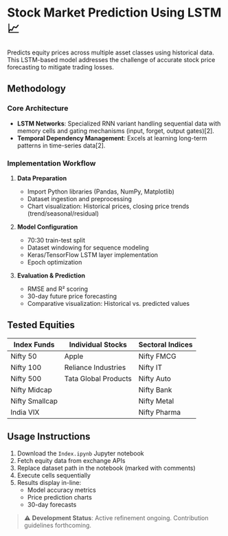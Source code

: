 # Stock Market Prediction Using LSTM 📈  
Predicts equity prices across multiple asset classes using historical data. This LSTM-based model addresses the challenge of accurate stock price forecasting to mitigate trading losses.

## Methodology
### Core Architecture
- **LSTM Networks**: Specialized RNN variant handling sequential data with memory cells and gating mechanisms (input, forget, output gates)[2].  
- **Temporal Dependency Management**: Excels at learning long-term patterns in time-series data[2].

### Implementation Workflow
1. **Data Preparation**  
   - Import Python libraries (Pandas, NumPy, Matplotlib)  
   - Dataset ingestion and preprocessing  
   - Chart visualization: Historical prices, closing price trends (trend/seasonal/residual)  

2. **Model Configuration**  
   - 70:30 train-test split  
   - Dataset windowing for sequence modeling  
   - Keras/TensorFlow LSTM layer implementation  
   - Epoch optimization  

3. **Evaluation & Prediction**  
   - RMSE and R² scoring  
   - 30-day future price forecasting  
   - Comparative visualization: Historical vs. predicted values  

## Tested Equities  
| Index Funds              | Individual Stocks       | Sectoral Indices        |
|--------------------------|-------------------------|--------------------------|
| Nifty 50                 | Apple                   | Nifty FMCG              |
| Nifty 100                | Reliance Industries     | Nifty IT                |
| Nifty 500                | Tata Global Products    | Nifty Auto              |
| Nifty Midcap             |                         | Nifty Bank              |
| Nifty Smallcap           |                         | Nifty Metal             |
| India VIX                |                         | Nifty Pharma            |

## Usage Instructions  
1. Download the `Index.ipynb` Jupyter notebook  
2. Fetch equity data from exchange APIs  
3. Replace dataset path in the notebook (marked with comments)  
4. Execute cells sequentially  
5. Results display in-line:  
   - Model accuracy metrics  
   - Price prediction charts  
   - 30-day forecasts  

> ⚠️ **Development Status**: Active refinement ongoing. Contribution guidelines forthcoming.
